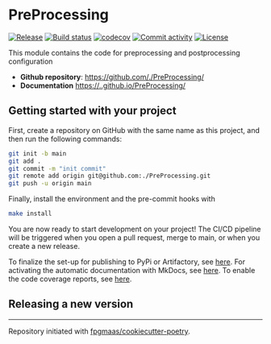 # PreProcessing

[![Release](https://img.shields.io/github/v/release/./PreProcessing)](https://img.shields.io/github/v/release/./PreProcessing)
[![Build status](https://img.shields.io/github/actions/workflow/status/./PreProcessing/main.yml?branch=main)](https://github.com/./PreProcessing/actions/workflows/main.yml?query=branch%3Amain)
[![codecov](https://codecov.io/gh/./PreProcessing/branch/main/graph/badge.svg)](https://codecov.io/gh/./PreProcessing)
[![Commit activity](https://img.shields.io/github/commit-activity/m/./PreProcessing)](https://img.shields.io/github/commit-activity/m/./PreProcessing)
[![License](https://img.shields.io/github/license/./PreProcessing)](https://img.shields.io/github/license/./PreProcessing)

This module contains the code for preprocessing and postprocessing configuration

- **Github repository**: <https://github.com/./PreProcessing/>
- **Documentation** <https://..github.io/PreProcessing/>

## Getting started with your project

First, create a repository on GitHub with the same name as this project, and then run the following commands:

``` bash
git init -b main
git add .
git commit -m "init commit"
git remote add origin git@github.com:./PreProcessing.git
git push -u origin main
```

Finally, install the environment and the pre-commit hooks with 

```bash
make install
```

You are now ready to start development on your project! The CI/CD
pipeline will be triggered when you open a pull request, merge to main,
or when you create a new release.

To finalize the set-up for publishing to PyPi or Artifactory, see
[here](https://fpgmaas.github.io/cookiecutter-poetry/features/publishing/#set-up-for-pypi).
For activating the automatic documentation with MkDocs, see
[here](https://fpgmaas.github.io/cookiecutter-poetry/features/mkdocs/#enabling-the-documentation-on-github).
To enable the code coverage reports, see [here](https://fpgmaas.github.io/cookiecutter-poetry/features/codecov/).

## Releasing a new version



---

Repository initiated with [fpgmaas/cookiecutter-poetry](https://github.com/fpgmaas/cookiecutter-poetry).